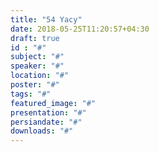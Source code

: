 ```yaml
---
title: "54 Yacy"
date: 2018-05-25T11:20:57+04:30
draft: true
id : "#"
subject: "#"
speaker: "#"
location: "#"
poster: "#"
tags: "#"
featured_image: "#"
presentation: "#"
persiandate: "#"
downloads: "#"
---
```

